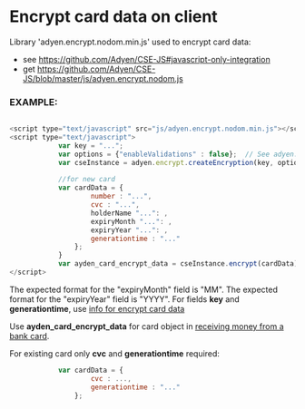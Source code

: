 # Encrypt card data on client

Library 'adyen.encrypt.nodom.min.js' used to encrypt card data:
- see https://github.com/Adyen/CSE-JS#javascript-only-integration
- get https://github.com/Adyen/CSE-JS/blob/master/js/adyen.encrypt.nodom.js

### EXAMPLE:
``` javascript

<script type="text/javascript" src="js/adyen.encrypt.nodom.min.js"></script>
<script type="text/javascript">
            var key = "..."; 
            var options = {"enableValidations" : false};  // See adyen.encrypt.nodom.html for details
            var cseInstance = adyen.encrypt.createEncryption(key, options);
            
            //for new card
            var cardData = {
                    number : "...",
                    cvc : "...",
                    holderName "...": ,
                    expiryMonth "...": ,
                    expiryYear "...": ,
                    generationtime : "..."
                };
            }
            var ayden_card_encrypt_data = cseInstance.encrypt(cardData);
</script>
```
The expected format for the "expiryMonth" field is "MM".
The expected format for the "expiryYear" field is "YYYY".
For fields **key** and **generationtime**, use [info for encrypt card data](./infoforencryptcard.md)

Use **ayden_card_encrypt_data** for card object in [receiving money from a bank card](./externaltransactionfromcard.md).


For existing card only **cvc** and **generationtime** required:
``` javascript
            var cardData = {
                    cvc : ...,
                    generationtime : "..."
                };
```
